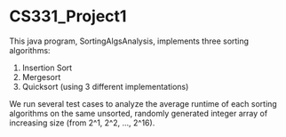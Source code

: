 # CS331_Project1
This java program, SortingAlgsAnalysis, implements three sorting algorithms:
  1. Insertion Sort
  2. Mergesort
  3. Quicksort (using 3 different implementations)

We run several test cases to analyze the average runtime of each sorting 
algorithms on the same unsorted, randomly generated integer array of 
increasing size (from 2^1, 2^2, ..., 2^16). 
